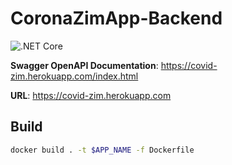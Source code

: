 # CoronaZimApp-Backend

![.NET Core](https://github.com/Chitova263/CoronaZimApp-Backend/workflows/.NET%20Core/badge.svg)

**Swagger OpenAPI Documentation**: https://covid-zim.herokuapp.com/index.html

**URL**: https://covid-zim.herokuapp.com

## Build
```bash
docker build . -t $APP_NAME -f Dockerfile
```
